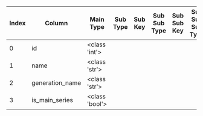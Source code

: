 | Index | Column | Main Type | Sub Type | Sub Key | Sub Sub Type | Sub Sub Key | Sub Sub Sub Type | Sub Sub Sub Key |
| --- | --- | --- | --- | --- | --- | --- | --- | --- |
| 0 | id | <class 'int'> |  |  |  |  |  |  |
| 1 | name | <class 'str'> |  |  |  |  |  |  |
| 2 | generation_name | <class 'str'> |  |  |  |  |  |  |
| 3 | is_main_series | <class 'bool'> |  |  |  |  |  |  |